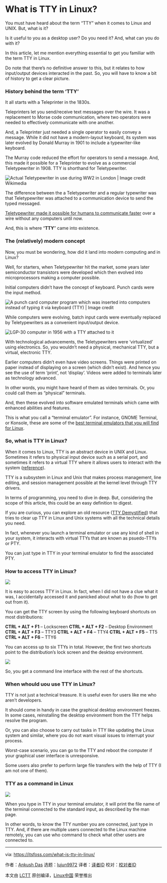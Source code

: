 [#]: subject: "What is TTY in Linux?"
[#]: via: "https://itsfoss.com/what-is-tty-in-linux/"
[#]: author: "Ankush Das https://itsfoss.com/author/ankush/"
[#]: collector: "lujun9972"
[#]: translator: "MjSeven"
[#]: reviewer: " "
[#]: publisher: " "
[#]: url: " "

What is TTY in Linux?
======

You must have heard about the term “TTY” when it comes to Linux and UNIX. But, what is it?

Is it useful to you as a desktop user? Do you need it? And, what can you do with it?

In this article, let me mention everything essential to get you familiar with the term TTY in Linux.

Do note that there’s no definitive answer to this, but it relates to how input/output devices interacted in the past. So, you will have to know a bit of history to get a clear picture.

### History behind the term ‘TTY’

It all starts with a Teleprinter in the 1830s.

Teleprinters let you send/receive text messages over the wire. It was a replacement to Morse code communication, where two operators were needed to effectively communicate with one another.

And, a Teleprinter just needed a single operator to easily convey a message. While it did not have a modern-layout keyboard, its system was later evolved by Donald Murray in 1901 to include a typewriter-like keyboard.

The Murray code reduced the effort for operators to send a message. And, this made it possible for a Teleprinter to evolve as a commercial Teletypewriter in 1908. TTY is shorthand for Teletypewriter.

![Actual Teletypewriter in use during WW2 in London | Image credit Wikimedia][1]

The difference between the a Teletypewriter and a regular typewriter was that Teletypewriter was attached to a communication device to send the typed messaged.

[Teletypewriter made it possible for humans to communicate faster][2] over a wire without any computers until now.

And, this is where “**TTY**” came into existence.

### The (relatively) modern concept

Now, you must be wondering, how did it land into modern computing and in Linux?

Well, for starters, when Teletypewriter hit the market, some years later semiconductor transistors were developed which then evolved into microprocessors making a computer possible.

Initial computers didn’t have the concept of keyboard. Punch cards were the input method.

![A punch card computer program which was inserted into computers instead of typing it via keyboard \(TTY\) | Image credit][3]

While computers were evolving, batch input cards were eventually replaced by Teletypewriters as a convenient input/output device.

![LGP-30 computer in 1956 with a TTY attached to it][4]

With technological advancements, the Teletypewriters were ‘virtualized’ using electronics. So, you wouldn’t need a physical, mechanical TTY, but a virtual, electronic TTY.

Earlier computers didn’t even have video screens. Things were printed on paper instead of displaying on a screen (which didn’t exist). And hence you see the use of term ‘print’, not ‘display’. Videos were added to terminals later as technology advanced.

In other words, you might have heard of them as video terminals. Or, you could call them as “physical” terminals.

And, then these evolved into software emulated terminals which came with enhanced abilities and features.

This is what you call a “terminal emulator”. For instance, GNOME Terminal, or Konsole, these are some of the [best terminal emulators that you will find for Linux][5].

### So, what is TTY in Linux?

When it comes to Linux, TTY is an abstract device in UNIX and Linux. Sometimes it refers to physical input device such as a serial port, and sometimes it refers to a virtual TTY where it allows users to interact with the system ([reference][6]).

TTY is a subsystem in Linux and Unix that makes process management, line editing, and session management possible at the kernel level through TTY drivers.

In terms of programming, you need to dive in deep. But, considering the scope of this article, this could be an easy definition to digest.

If you are curious, you can explore an old resource ([TTY Demystified][7]) that tries to clear up TTY in Linux and Unix systems with all the technical details you need.

In fact, whenever you launch a terminal emulator or use any kind of shell in your system, it interacts with virtual TTYs that are known as psuedo-TTYs or PTY.

You can just type in TTY in your terminal emulator to find the associated PTY.

### How to access TTY in Linux?

![][8]

It is easy to access TTY in Linux. In fact, when I did not have a clue what it was, I accidentally accessed it and panicked about what to do (how to get out from it).

You can get the TTY screen by using the following keyboard shortcuts on most distributions:

**CTRL + ALT + F1** – Lockscreen
**CTRL + ALT + F2** – Desktop Environment
**CTRL + ALT + F3** – TTY3
**CTRL + ALT + F4** – TTY4
**CTRL + ALT + F5** – TT5
**CTRL + ALT + F6** – TTY6

You can access up to six TTYs in total. However, the first two shortcuts point to the distribution’s lock screen and the desktop environment.

![][9]

So, you get a command line interface with the rest of the shortcuts.

### When whould uou use TTY in Linux?

TTY is not just a technical treasure. It is useful even for users like me who aren’t developers.

It should come in handy in case the graphical desktop environment freezes. In some cases, reinstalling the desktop environment from the TTY helps resolve the program.

Or, you can also choose to carry out tasks in TTY like updating the Linux system and similar, where you do not want visual issues to interrupt your process.

Worst-case scenario, you can go to the TTY and reboot the computer if your graphical user interface is unresponsive.

Some users also prefer to perform large file transfers with the help of TTY (I am not one of them).

### TTY as a command in Linux

![][10]

When you type in TTY in your terminal emulator, it will print the file name of the terminal connected to the standard input, as described by the man page.

In other words, to know the TTY number you are connected, just type in TTY. And, if there are multiple users connected to the Linux machine remotely, you can use who command to check what other users are connected to.

--------------------------------------------------------------------------------

via: https://itsfoss.com/what-is-tty-in-linux/

作者：[Ankush Das][a]
选题：[lujun9972][b]
译者：[译者ID](https://github.com/译者ID)
校对：[校对者ID](https://github.com/校对者ID)

本文由 [LCTT](https://github.com/LCTT/TranslateProject) 原创编译，[Linux中国](https://linux.cn/) 荣誉推出

[a]: https://itsfoss.com/author/ankush/
[b]: https://github.com/lujun9972
[1]: https://i0.wp.com/itsfoss.com/wp-content/uploads/2021/12/WACsOperateTeletype.jpg?resize=429%2C371&ssl=1
[2]: https://en.wikipedia.org/wiki/Teletype_Corporation#/media/File:What-is-teletype.jpg
[3]: https://i0.wp.com/itsfoss.com/wp-content/uploads/2021/12/punch-card-program.jpg?resize=600%2C274&ssl=1
[4]: https://i0.wp.com/itsfoss.com/wp-content/uploads/2021/12/LGP-30-early-computer-1956.jpg?resize=800%2C600&ssl=1
[5]: https://itsfoss.com/linux-terminal-emulators/
[6]: https://unix.stackexchange.com/questions/4126/what-is-the-exact-difference-between-a-terminal-a-shell-a-tty-and-a-con
[7]: https://www.linusakesson.net/programming/tty/index.php
[8]: https://i0.wp.com/itsfoss.com/wp-content/uploads/2021/11/ubuntu-tty.png?resize=800%2C449&ssl=1
[9]: https://i2.wp.com/itsfoss.com/wp-content/uploads/2021/11/ubuntu-tty4.png?resize=420%2C124&ssl=1
[10]: https://i0.wp.com/itsfoss.com/wp-content/uploads/2021/11/ubuntu-terminal-tty-command.png?resize=800%2C544&ssl=1
